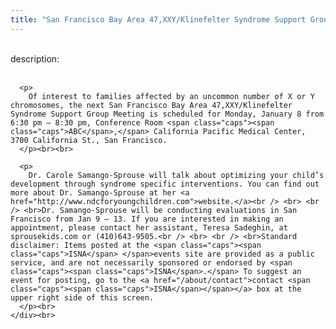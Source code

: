 ```yaml
---
title: "San Francisco Bay Area 47,XXY/Klinefelter Syndrome Support Group"
---
```


<div class="flexinode-body flexinode-2">
  <div class="flexinode-textarea-1">
    <div class="form-item">
      <br> <label>description:</label><br /> <br> 
      
      <p>
        Of interest to families affected by an uncommon number of X or Y chromosomes, the next San Francisco Bay Area 47,XXY/Klinefelter Syndrome Support Group Meeting is scheduled for Monday, January 8 from 6:30 pm – 8:30 pm, Conference Room <span class="caps"><span class="caps">ABC</span>,</span> California Pacific Medical Center, 3700 California St., San Francisco.
      </p><br><br>
      
      <p>
        Dr. Carole Samango-Sprouse will talk about optimizing your child’s development through syndrome specific interventions. You can find out more about Dr. Samango-Sprouse at her <a href="http://www.ndcforyoungchildren.com">website.</a><br /> <br> <br /> <br>Dr. Samango-Sprouse will be conducting evaluations in San Francisco from Jan 9 – 13. If you are interested in making an appointment, please contact her assistant, Teresa Sadeghin, at sprousekids.com or (410)643-9505.<br /> <br> <br /> <br>Standard disclaimer: Items posted at the <span class="caps"><span class="caps">ISNA</span> </span>events site are provided as a public service, and are not necessarily sponsored or endorsed by <span class="caps"><span class="caps">ISNA</span>.</span> To suggest an event for posting, go to the <a href="/about/contact">contact <span class="caps"><span class="caps">ISNA</span></span></a> box at the upper right side of this screen.
      </p><br>
    </div><br>
  </div>
</div>